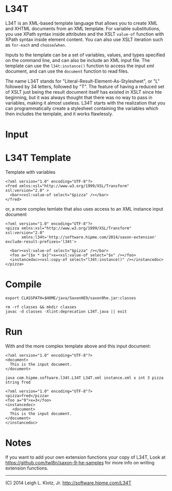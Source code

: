 # L34T

L34T is an XML-based template language that allows you to create XML
and XHTML documents from an XML template.  For variable substitutions,
you use XPath syntax inside attributes and the XSLT `value-of`
function with XPath syntax inside element content.  You can also use
XSLT iteration such as `for-each` and `choose`/`when`.

Inputs to the template can be a set of variables, values, and types
specified on the command line, and can also be include an XML input
file.  The template can use the `l34t:instance()` function to access
the input xml document, and can use the `document` function to read
files.

The name L34T stands for "Literal-Result-Element-As-Stylesheet", or
"L" followed by 34 letters, followed by "T".  The feature of having a
reduced set of XSLT just being the result document itself has existed
in XSLT since hte beginning, but it was always thought that there was
no way to pass in variables, making it almost useless.  L34T starts
with the realization that you can programmatically create a stylesheet
containing the variables which then includes the template, and it
works flawlessly.

# Input

# L34T Template
Template with variables

    <?xml version="1.0" encoding="UTF-8"?>
    <fred xmlns:xsl="http://www.w3.org/1999/XSL/Transform" xsl:version="2.0" >
      <bar><xsl:value-of select="$pizza" /></bar>
    </fred>

or, a more complex temlate that also uses access to an XML instance input document

    <?xml version="1.0" encoding="UTF-8"?>
    <pizza xmlns:xsl="http://www.w3.org/1999/XSL/Transform" xsl:version="2.0"
           xmlns:l34t='http://software.hipme.com/2014/saxon-extension' exclude-result-prefixes='l34t'>

      <bar><xsl:value-of select="$pizza" /></bar>
      <foo a="{$x * $x}">x=<xsl:value-of select="$x" /></foo>
      <instancedoc><xsl:copy-of select="l34t:instance()" /></instancedoc>
    </pizza>

# Compile 
    export CLASSPATH=$HOME/java/SaxonHE9/saxon9he.jar:classes

    rm -rf classes && mkdir classes
    javac -d classes -Xlint:deprecation L34T.java || exit


# Run

With and the more complex template above and this input document:

    <?xml version="1.0" encoding="UTF-8"?>
    <document>
      This is the input document.
    </document>

`java com.hipme.software.l34t.L34T L34T.xml instance.xml x int 3 pizza string fred`

    <?xml version="1.0" encoding="UTF-8"?>
    <pizza>fred</pizza>
    <foo a="9">x=3</foo>
    <instancedoc>
       <document>
      This is the input document.
    </document>
    </instancedoc>

# Notes
If you want to add your own extension functions your copy of L34T, Look at https://github.com/twl8n/saxon-9-he-samples for more info on writing extension functions.

----
(C) 2014 Leigh L. Klotz, Jr.
http://software.hipme.com/L34T
